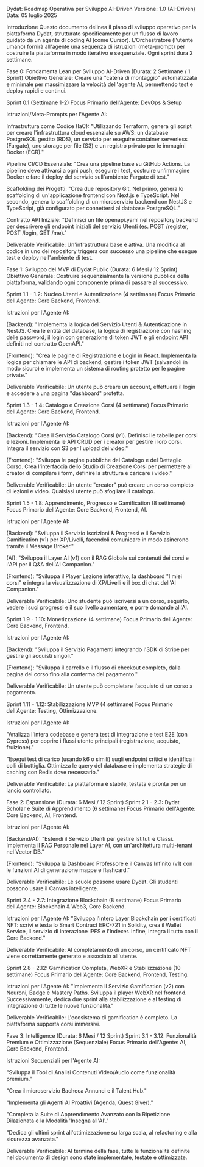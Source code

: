 Dydat: Roadmap Operativa per Sviluppo AI-Driven
Versione: 1.0 (AI-Driven)
Data: 05 luglio 2025

Introduzione
Questo documento delinea il piano di sviluppo operativo per la piattaforma Dydat, strutturato specificamente per un flusso di lavoro guidato da un agente di coding AI (come Cursor). L'Orchestratore (l'utente umano) fornirà all'agente una sequenza di istruzioni (meta-prompt) per costruire la piattaforma in modo iterativo e sequenziale. Ogni sprint dura 2 settimane.

Fase 0: Fondamenta Lean per Sviluppo AI-Driven (Durata: 2 Settimane / 1 Sprint)
Obiettivo Generale: Creare una "catena di montaggio" automatizzata e minimale per massimizzare la velocità dell'agente AI, permettendo test e deploy rapidi e continui.

Sprint 0.1 (Settimane 1-2)
Focus Primario dell'Agente: DevOps & Setup

Istruzioni/Meta-Prompts per l'Agente AI:

Infrastruttura come Codice (IaC): "Utilizzando Terraform, genera gli script per creare l'infrastruttura cloud essenziale su AWS: un database PostgreSQL gestito (RDS), un servizio per eseguire container serverless (Fargate), uno storage per file (S3) e un registro privato per le immagini Docker (ECR)."

Pipeline CI/CD Essenziale: "Crea una pipeline base su GitHub Actions. La pipeline deve attivarsi a ogni push, eseguire i test, costruire un'immagine Docker e fare il deploy del servizio sull'ambiente Fargate di test."

Scaffolding dei Progetti: "Crea due repository Git. Nel primo, genera lo scaffolding di un'applicazione frontend con Next.js e TypeScript. Nel secondo, genera lo scaffolding di un microservizio backend con NestJS e TypeScript, già configurato per connettersi al database PostgreSQL."

Contratto API Iniziale: "Definisci un file openapi.yaml nel repository backend per descrivere gli endpoint iniziali del servizio Utenti (es. POST /register, POST /login, GET /me)."

Deliverable Verificabile: Un'infrastruttura base è attiva. Una modifica al codice in uno dei repository triggera con successo una pipeline che esegue test e deploy nell'ambiente di test.

Fase 1: Sviluppo del MVP di Dydat Public (Durata: 6 Mesi / 12 Sprint)
Obiettivo Generale: Costruire sequenzialmente la versione pubblica della piattaforma, validando ogni componente prima di passare al successivo.

Sprint 1.1 - 1.2: Nucleo Utenti e Autenticazione (4 settimane)
Focus Primario dell'Agente: Core Backend, Frontend.

Istruzioni per l'Agente AI:

(Backend): "Implementa la logica del Servizio Utenti & Autenticazione in NestJS. Crea le entità del database, la logica di registrazione con hashing delle password, il login con generazione di token JWT e gli endpoint API definiti nel contratto OpenAPI."

(Frontend): "Crea le pagine di Registrazione e Login in React. Implementa la logica per chiamare le API di backend, gestire i token JWT (salvandoli in modo sicuro) e implementa un sistema di routing protetto per le pagine private."

Deliverable Verificabile: Un utente può creare un account, effettuare il login e accedere a una pagina "dashboard" protetta.

Sprint 1.3 - 1.4: Catalogo e Creazione Corsi (4 settimane)
Focus Primario dell'Agente: Core Backend, Frontend.

Istruzioni per l'Agente AI:

(Backend): "Crea il Servizio Catalogo Corsi (v1). Definisci le tabelle per corsi e lezioni. Implementa le API CRUD per i creator per gestire i loro corsi. Integra il servizio con S3 per l'upload dei video."

(Frontend): "Sviluppa le pagine pubbliche del Catalogo e del Dettaglio Corso. Crea l'interfaccia dello Studio di Creazione Corsi per permettere ai creator di compilare i form, definire la struttura e caricare i video."

Deliverable Verificabile: Un utente "creator" può creare un corso completo di lezioni e video. Qualsiasi utente può sfogliare il catalogo.

Sprint 1.5 - 1.8: Apprendimento, Progresso e Gamification (8 settimane)
Focus Primario dell'Agente: Core Backend, Frontend, AI.

Istruzioni per l'Agente AI:

(Backend): "Sviluppa il Servizio Iscrizioni & Progressi e il Servizio Gamification (v1) per XP/Livelli, facendoli comunicare in modo asincrono tramite il Message Broker."

(AI): "Sviluppa il Layer AI (v1) con il RAG Globale sui contenuti dei corsi e l'API per il Q&A dell'AI Companion."

(Frontend): "Sviluppa il Player Lezione interattivo, la dashboard "I miei corsi" e integra la visualizzazione di XP/Livelli e il box di chat dell'AI Companion."

Deliverable Verificabile: Uno studente può iscriversi a un corso, seguirlo, vedere i suoi progressi e il suo livello aumentare, e porre domande all'AI.

Sprint 1.9 - 1.10: Monetizzazione (4 settimane)
Focus Primario dell'Agente: Core Backend, Frontend.

Istruzioni per l'Agente AI:

(Backend): "Sviluppa il Servizio Pagamenti integrando l'SDK di Stripe per gestire gli acquisti singoli."

(Frontend): "Sviluppa il carrello e il flusso di checkout completo, dalla pagina del corso fino alla conferma del pagamento."

Deliverable Verificabile: Un utente può completare l'acquisto di un corso a pagamento.

Sprint 1.11 - 1.12: Stabilizzazione MVP (4 settimane)
Focus Primario dell'Agente: Testing, Ottimizzazione.

Istruzioni per l'Agente AI:

"Analizza l'intera codebase e genera test di integrazione e test E2E (con Cypress) per coprire i flussi utente principali (registrazione, acquisto, fruizione)."

"Esegui test di carico (usando k6 o simili) sugli endpoint critici e identifica i colli di bottiglia. Ottimizza le query del database e implementa strategie di caching con Redis dove necessario."

Deliverable Verificabile: La piattaforma è stabile, testata e pronta per un lancio controllato.

Fase 2: Espansione (Durata: 6 Mesi / 12 Sprint)
Sprint 2.1 - 2.3: Dydat Scholar e Suite di Apprendimento (6 settimane)
Focus Primario dell'Agente: Core Backend, AI, Frontend.

Istruzioni per l'Agente AI:

(Backend/AI): "Estendi il Servizio Utenti per gestire Istituti e Classi. Implementa il RAG Personale nel Layer AI, con un'architettura multi-tenant nel Vector DB."

(Frontend): "Sviluppa la Dashboard Professore e il Canvas Infinito (v1) con le funzioni AI di generazione mappe e flashcard."

Deliverable Verificabile: Le scuole possono usare Dydat. Gli studenti possono usare il Canvas intelligente.

Sprint 2.4 - 2.7: Integrazione Blockchain (8 settimane)
Focus Primario dell'Agente: Blockchain & Web3, Core Backend.

Istruzioni per l'Agente AI: "Sviluppa l'intero Layer Blockchain per i certificati NFT: scrivi e testa lo Smart Contract ERC-721 in Solidity, crea il Wallet Service, il servizio di interazione IPFS e l'Indexer. Infine, integra il tutto con il Core Backend."

Deliverable Verificabile: Al completamento di un corso, un certificato NFT viene correttamente generato e associato all'utente.

Sprint 2.8 - 2.12: Gamification Completa, WebXR e Stabilizzazione (10 settimane)
Focus Primario dell'Agente: Core Backend, Frontend, Testing.

Istruzioni per l'Agente AI: "Implementa il Servizio Gamification (v2) con Neuroni, Badge e Mastery Paths. Sviluppa il player WebXR nel frontend. Successivamente, dedica due sprint alla stabilizzazione e al testing di integrazione di tutte le nuove funzionalità."

Deliverable Verificabile: L'ecosistema di gamification è completo. La piattaforma supporta corsi immersivi.

Fase 3: Intelligence (Durata: 6 Mesi / 12 Sprint)
Sprint 3.1 - 3.12: Funzionalità Premium e Ottimizzazione (Sequenziale)
Focus Primario dell'Agente: AI, Core Backend, Frontend.

Istruzioni Sequenziali per l'Agente AI:

"Sviluppa il Tool di Analisi Contenuti Video/Audio come funzionalità premium."

"Crea il microservizio Bacheca Annunci e il Talent Hub."

"Implementa gli Agenti AI Proattivi (Agenda, Quest Giver)."

"Completa la Suite di Apprendimento Avanzato con la Ripetizione Dilazionata e la Modalità 'Insegna all'AI'."

"Dedica gli ultimi sprint all'ottimizzazione su larga scala, al refactoring e alla sicurezza avanzata."

Deliverable Verificabile: Al termine della fase, tutte le funzionalità definite nel documento di design sono state implementate, testate e ottimizzate.